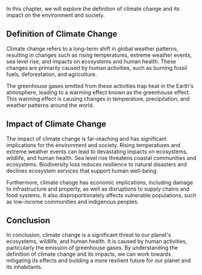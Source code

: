 
In this chapter, we will explore the definition of climate change and its impact on the environment and society.

Definition of Climate Change
----------------------------

Climate change refers to a long-term shift in global weather patterns, resulting in changes such as rising temperatures, extreme weather events, sea level rise, and impacts on ecosystems and human health. These changes are primarily caused by human activities, such as burning fossil fuels, deforestation, and agriculture.

The greenhouse gases emitted from these activities trap heat in the Earth's atmosphere, leading to a warming effect known as the greenhouse effect. This warming effect is causing changes in temperature, precipitation, and weather patterns around the world.

Impact of Climate Change
------------------------

The impact of climate change is far-reaching and has significant implications for the environment and society. Rising temperatures and extreme weather events can lead to devastating impacts on ecosystems, wildlife, and human health. Sea level rise threatens coastal communities and ecosystems. Biodiversity loss reduces resilience to natural disasters and declines ecosystem services that support human well-being.

Furthermore, climate change has economic implications, including damage to infrastructure and property, as well as disruptions to supply chains and food systems. It also disproportionately affects vulnerable populations, such as low-income communities and indigenous peoples.

Conclusion
----------

In conclusion, climate change is a significant threat to our planet's ecosystems, wildlife, and human health. It is caused by human activities, particularly the emission of greenhouse gases. By understanding the definition of climate change and its impacts, we can work towards mitigating its effects and building a more resilient future for our planet and its inhabitants.
